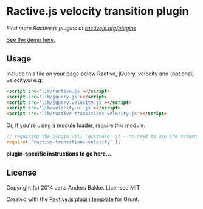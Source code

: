 # Ractive.js velocity transition plugin

*Find more Ractive.js plugins at [ractivejs.org/plugins](http://ractivejs.org/plugins)*

[See the demo here.](http://cfenzo.github.io/ractive-transitions-velocity)

## Usage

Include this file on your page below Ractive, jQuery, velocity and (optional) velocity.ui e.g:

```html
<script src='lib/ractive.js'></script>
<script src='lib/jquery.js'></script>
<script src='lib/jquery.velocity.js'></script>
<script src='lib/velocity.ui.js'></script>
<script src='lib/ractive-transitions-velocity.js'></script>
```

Or, if you're using a module loader, require this module:

```js
// requiring the plugin will 'activate' it - no need to use the return value
require( 'ractive-transitions-velocity' );
```

**plugin-specific instructions to go here...**



## License

Copyright (c) 2014 Jens Anders Bakke. Licensed MIT

Created with the [Ractive.js plugin template](https://github.com/ractivejs/plugin-template) for Grunt.
